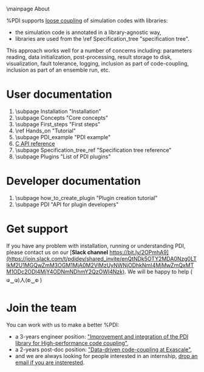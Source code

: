 \mainpage About

%PDI supports [loose coupling](https://en.wikipedia.org/wiki/Loose_coupling) of
simulation codes with libraries:
* the simulation code is annotated in a library-agnostic way,
* libraries are used from the \ref Specification_tree "specification tree".

This approach works well for a number of concerns including: parameters reading, data
initialization, post-processing, result storage to disk, visualization, fault
tolerance, logging,  inclusion as part of code-coupling, inclusion as part of an
ensemble run, etc.


# User documentation

1. \subpage Installation "Installation"
2. \subpage Concepts "Core concepts"
3. \subpage First_steps "First steps"
4. \ref Hands_on "Tutorial"
5. \subpage PDI_example "PDI example"
6. [C API reference](modules.html)
7. \subpage Specification_tree_ref "Specification tree reference"
8. \subpage Plugins "List of PDI plugins"


# Developer documentation

1. \subpage how_to_create_plugin "Plugin creation tutorial"
2. \subpage PDI "API for plugin developers"


# Get support

If you have any problem with installation, running or understanding PDI,
please contact us on our [**Slack channel** https://bit.ly/2OPmhA9](https://join.slack.com/t/pdidev/shared_invite/enQtNDk5OTY2MDA0Nzg0LTlkM2U1MGQwZmM3OGM1MjA0M2VlMzUyNWNjODhkNmI4MjMwZmQxMTM1ODc2ODI4MjY4ODNmNDhmY2QzOWI4Nzk).
We will be happy to help ( ဖ‿ဖ)人(စ‿စ )


# Join the team

You can work with us to make a better %PDI:
* a 3-years engineer position: ["Improvement and integration of the PDI library for High-performance code coupling"](http://www.maisondelasimulation.fr/en/emploi/3-years-engineer-position-improvement-and-integration-of-the-pdi-library-for-high-performance-code-coupling-2/),
* a 2-years post-doc position: ["Data-driven code-coupling at Exascale"](http://www.maisondelasimulation.fr/en/emploi/2-years-post-doc-position-data-driven-code-coupling-at-exascale-2/),
* and we are always looking for people interested in an internship, [drop an email if you are insterested](mailto:julien.bigot@cea.fr).
